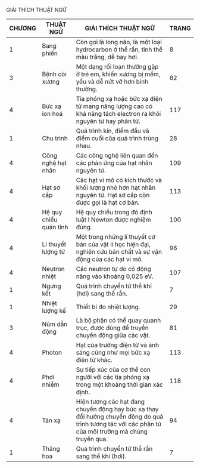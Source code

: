 GIẢI THÍCH THUẬT NGỮ

| CHƯƠNG | THUẬT NGỮ              | GIẢI THÍCH THUẬT NGỮ                                                                                                                                 | TRANG |
| ------ | ---------------------- | ---------------------------------------------------------------------------------------------------------------------------------------------------- | ----- |
| 1      | Bang phiến             | Còn gọi là long não, là một loại hydrocarbon ở thể rắn, tinh thể màu trắng, dễ bay hơi.                                                              | 8     |
| 3      | Bệnh còi xương         | Một dạng rối loạn thường gặp ở trẻ em, khiến xương bị mềm, yếu và dễ nứt vỡ hơn bình thường.                                                         | 82    |
| 4      | Bức xạ ion hoá         | Tia phóng xạ hoặc bức xạ điện từ mang năng lượng cao có khả năng tách electron ra khỏi nguyên tử hay phân tử.                                        | 117   |
| 1      | Chu trình              | Quá trình kín, điểm đầu và điểm cuối của quá trình trùng nhau.                                                                                       | 28    |
| 4      | Công nghệ hạt nhân     | Các công nghệ liên quan đến các phản ứng của hạt nhân nguyên tử.                                                                                     | 109   |
| 4      | Hạt sơ cấp             | Các hạt vi mô có kích thước và khối lượng nhỏ hơn hạt nhân nguyên tử. Hạt sơ cấp còn được gọi là hạt cơ bản.                                         | 113   |
| 4      | Hệ quy chiếu quán tính | Hệ quy chiếu trong đó định luật I Newton được nghiệm đúng.                                                                                           | 100   |
| 4      | Lí thuyết lượng tử     | Một trong những lí thuyết cơ bản của vật lí học hiện đại, nghiên cứu bản chất và sự vận động của các hạt vi mô.                                      | 96    |
| 4      | Neutron nhiệt          | Các neutron tự do có động năng vào khoảng 0,025 eV.                                                                                                  | 107   |
| 1      | Ngưng kết              | Quá trình chuyển từ thể khí (hơi) sang thể rắn.                                                                                                      | 7     |
| 1      | Nhiệt lượng kế         | Thiết bị đo nhiệt lượng.                                                                                                                             | 29    |
| 3      | Núm dẫn động           | Là bộ phận có thể quay quanh trục, được dùng để truyền chuyển động giữa các vật.                                                                     | 81    |
| 4      | Photon                 | Hạt của trường điện từ và ánh sáng cũng như mọi bức xạ điện từ khác.                                                                                 | 113   |
| 4      | Phơi nhiễm             | Sự tiếp xúc của cơ thể con người với các tia phóng xạ trong một khoảng thời gian xác định.                                                           | 118   |
| 4      | Tán xạ                 | Hiện tượng các hạt đang chuyển động hay bức xạ thay đổi hướng chuyển động do quá trình tương tác với các phân tử của môi trường mà chúng truyền qua. | 94    |
| 1      | Thăng hoa              | Quá trình chuyển từ thể rắn sang thể khí (hơi).                                                                                                      | 7     |